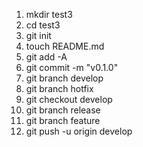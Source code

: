 1. mkdir test3
2. cd test3
3. git init
4. touch README.md
5. git add -A
6. git commit -m "v0.1.0"
7. git branch develop
8. git branch hotfix
9. git checkout develop
10. git branch release
11. git branch feature
12. git push -u origin develop